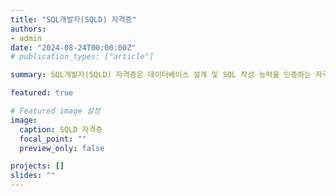 ```yaml
---
title: "SQL개발자(SQLD) 자격증"
authors:
- admin
date: "2024-08-24T00:00:00Z"
# publication_types: ["article"]

summary: SQL개발자(SQLD) 자격증은 데이터베이스 설계 및 SQL 작성 능력을 인증하는 자격증입니다.

featured: true

# Featured image 설정
image:
  caption: SQLD 자격증
  focal_point: ""
  preview_only: false

projects: []
slides: ""
---
```

